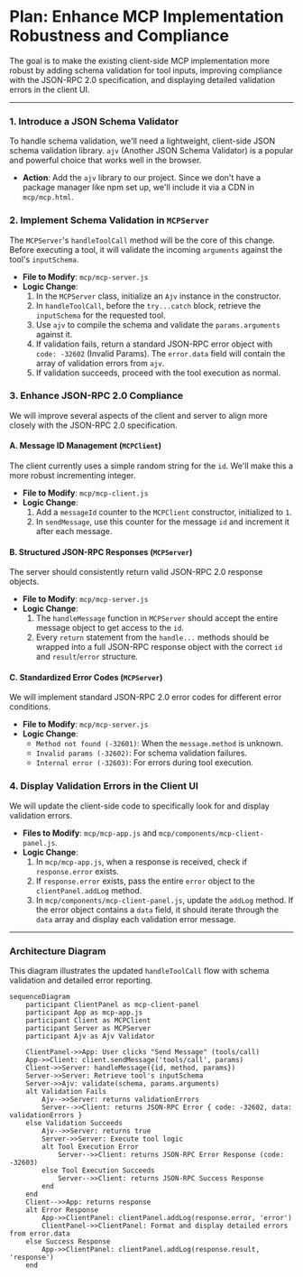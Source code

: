 # Plan: Enhance MCP Implementation Robustness and Compliance

The goal is to make the existing client-side MCP implementation more robust by adding schema validation for tool inputs, improving compliance with the JSON-RPC 2.0 specification, and displaying detailed validation errors in the client UI.

---

### 1. Introduce a JSON Schema Validator

To handle schema validation, we'll need a lightweight, client-side JSON schema validation library. `ajv` (Another JSON Schema Validator) is a popular and powerful choice that works well in the browser.

- **Action**: Add the `ajv` library to our project. Since we don't have a package manager like npm set up, we'll include it via a CDN in `mcp/mcp.html`.

### 2. Implement Schema Validation in `MCPServer`

The `MCPServer`'s `handleToolCall` method will be the core of this change. Before executing a tool, it will validate the incoming `arguments` against the tool's `inputSchema`.

- **File to Modify**: `mcp/mcp-server.js`
- **Logic Change**:
    1. In the `MCPServer` class, initialize an `Ajv` instance in the constructor.
    2. In `handleToolCall`, before the `try...catch` block, retrieve the `inputSchema` for the requested tool.
    3. Use `ajv` to compile the schema and validate the `params.arguments` against it.
    4. If validation fails, return a standard JSON-RPC error object with `code: -32602` (Invalid Params). The `error.data` field will contain the array of validation errors from `ajv`.
    5. If validation succeeds, proceed with the tool execution as normal.

### 3. Enhance JSON-RPC 2.0 Compliance

We will improve several aspects of the client and server to align more closely with the JSON-RPC 2.0 specification.

#### A. Message ID Management (`MCPClient`)

The client currently uses a simple random string for the `id`. We'll make this a more robust incrementing integer.

- **File to Modify**: `mcp/mcp-client.js`
- **Logic Change**:
    1. Add a `messageId` counter to the `MCPClient` constructor, initialized to `1`.
    2. In `sendMessage`, use this counter for the message `id` and increment it after each message.

#### B. Structured JSON-RPC Responses (`MCPServer`)

The server should consistently return valid JSON-RPC 2.0 response objects.

- **File to Modify**: `mcp/mcp-server.js`
- **Logic Change**:
    1. The `handleMessage` function in `MCPServer` should accept the entire message object to get access to the `id`.
    2. Every `return` statement from the `handle...` methods should be wrapped into a full JSON-RPC response object with the correct `id` and `result`/`error` structure.

#### C. Standardized Error Codes (`MCPServer`)

We will implement standard JSON-RPC 2.0 error codes for different error conditions.

- **File to Modify**: `mcp/mcp-server.js`
- **Logic Change**:
    - `Method not found (-32601)`: When the `message.method` is unknown.
    - `Invalid params (-32602)`: For schema validation failures.
    - `Internal error (-32603)`: For errors during tool execution.

### 4. Display Validation Errors in the Client UI

We will update the client-side code to specifically look for and display validation errors.

- **Files to Modify**: `mcp/mcp-app.js` and `mcp/components/mcp-client-panel.js`.
- **Logic Change**:
    1. In `mcp/mcp-app.js`, when a response is received, check if `response.error` exists.
    2. If `response.error` exists, pass the entire `error` object to the `clientPanel.addLog` method.
    3. In `mcp/components/mcp-client-panel.js`, update the `addLog` method. If the error object contains a `data` field, it should iterate through the `data` array and display each validation error message.

---

### Architecture Diagram

This diagram illustrates the updated `handleToolCall` flow with schema validation and detailed error reporting.

```mermaid
sequenceDiagram
    participant ClientPanel as mcp-client-panel
    participant App as mcp-app.js
    participant Client as MCPClient
    participant Server as MCPServer
    participant Ajv as Ajv Validator

    ClientPanel->>App: User clicks "Send Message" (tools/call)
    App->>Client: client.sendMessage('tools/call', params)
    Client->>Server: handleMessage({id, method, params})
    Server->>Server: Retrieve tool's inputSchema
    Server->>Ajv: validate(schema, params.arguments)
    alt Validation Fails
        Ajv-->>Server: returns validationErrors
        Server-->>Client: returns JSON-RPC Error { code: -32602, data: validationErrors }
    else Validation Succeeds
        Ajv-->>Server: returns true
        Server->>Server: Execute tool logic
        alt Tool Execution Error
            Server-->>Client: returns JSON-RPC Error Response (code: -32603)
        else Tool Execution Succeeds
            Server-->>Client: returns JSON-RPC Success Response
        end
    end
    Client-->>App: returns response
    alt Error Response
        App->>ClientPanel: clientPanel.addLog(response.error, 'error')
        ClientPanel->>ClientPanel: Format and display detailed errors from error.data
    else Success Response
        App->>ClientPanel: clientPanel.addLog(response.result, 'response')
    end